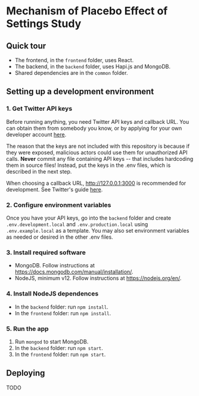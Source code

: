 # Mechanism of Placebo Effect of Settings Study

## Quick tour
* The frontend, in the `frontend` folder, uses React.
* The backend, in the `backend` folder, uses Hapi.js and MongoDB.
* Shared dependencies are in the `common` folder.

## Setting up a development environment

### 1. Get Twitter API keys

Before running anything, you need Twitter API keys and callback URL.  You can obtain them from somebody you know, or by
applying for your own developer account [here](https://developer.twitter.com/en/apply-for-access).

The reason that the keys are not included with this repository is because if they were exposed, malicious actors could
use them for unauthorized API calls.  **Never** commit any file containing API keys -- that includes hardcoding them in
source files!  Instead, put the keys in the .env files, which is described in the next step.

When choosing a callback URL, <http://127.0.0.1:3000> is recommended for development.  See Twitter's guide 
[here](https://developer.twitter.com/en/docs/basics/apps/guides/callback-urls).

### 2. Configure environment variables

Once you have your API keys, go into the `backend` folder and create `.env.development.local` and
`.env.production.local` using `.env.example.local` as a template.  You may also set environment variables as needed or
desired in the other .env files.

### 3. Install required software

* MongoDB.  Follow instructions at <https://docs.mongodb.com/manual/installation/>.
* NodeJS, minimum v12.  Follow instructions at <https://nodejs.org/en/>.

### 4. Install NodeJS dependences
* In the `backend` folder: run `npm install`.
* In the `frontend` folder: run `npm install`.

### 5. Run the app
1. Run `mongod` to start MongoDB.
2. In the `backend` folder: run `npm start`.
3. In the `frontend` folder: run `npm start`.

## Deploying

TODO
